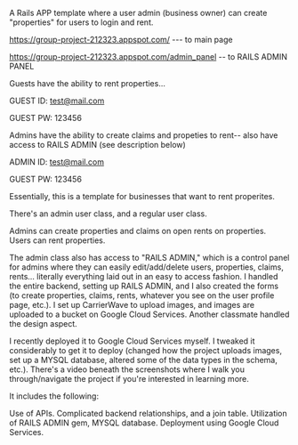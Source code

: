 A Rails APP template where a user admin (business owner) can create "properties" for users to login and rent.

https://group-project-212323.appspot.com/  --- to main page

https://group-project-212323.appspot.com/admin_panel  -- to RAILS ADMIN PANEL

Guests have the ability to rent properties...

GUEST ID: test@mail.com

GUEST PW: 123456

Admins have the ability to create claims and propeties to rent-- also have access to RAILS ADMIN (see description below)

ADMIN ID: test@mail.com

GUEST PW: 123456



Essentially, this is a template for businesses that want to rent properites.

There's an admin user class, and a regular user class. 

Admins can create properties and claims on open rents on properties. Users can rent properties. 

The admin class also has access to "RAILS ADMIN," which is a control panel for admins where they can easily edit/add/delete users, properties, claims, rents... literally everything laid out in an easy to access fashion. I handled the entire backend, setting up RAILS ADMIN, and I also created the forms (to create properties, claims, rents, whatever you see on the user profile page, etc.). I set up CarrierWave to upload images, and images are uploaded to a bucket on Google Cloud Services. Another classmate handled the design aspect. 

I recently deployed it to Google Cloud Services myself. I tweaked it considerably to get it to deploy (changed how the project uploads images, set up a MYSQL database, altered some of the data types in the schema, etc.). There's a video beneath the screenshots where I walk you through/navigate the project if you're interested in learning more.

It includes the following:

Use of APIs.
Complicated backend relationships, and a join table.
Utilization of RAILS ADMIN gem, MYSQL database.
Deployment using Google Cloud Services.
